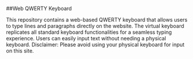 ##Web QWERTY Keyboard

This repository contains a web-based QWERTY keyboard that allows users to type lines and paragraphs directly on the website. 
The virtual keyboard replicates all standard keyboard functionalities for a seamless typing experience. Users can easily input text without needing a physical keyboard. Disclaimer: Please avoid using your physical keyboard for input on this site.






